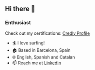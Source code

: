 ## Hi there 👋

### Enthusiast  
Check out my certifications: [Credly Profile](https://www.credly.com/users/josep-riera-querol)  

- 🏄 I love surfing!
- ⁠🏠 Based in Barcelona, Spain
- ⁠⁠🌐 English, Spanish and Catalan
- ⁠📫 Reach me at [LinkedIn](https://www.linkedin.com/in/jrieraq)
